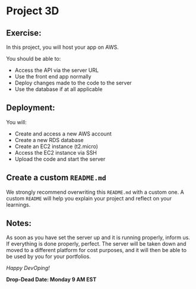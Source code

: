 # Project 3D

## Exercise:

In this project, you will host your app on AWS.

You should be able to:
- Access the API via the server URL
- Use the front end app normally
- Deploy changes made to the code to the server
- Use the database if at all applicable

## Deployment:

You will:
- Create and access a new AWS account
- Create a new RDS database
- Create an EC2 instance (t2.micro)
- Access the EC2 instance via SSH
- Upload the code and start the server

## Create a custom `README.md`

We strongly recommend overwriting this `README.md` with a custom one. A custom `README` will help you explain your project and reflect on your learnings. 

## Notes:
As soon as you have set the server up and it is running properly, inform us. If everything is done properly, perfect. The server will be taken down and moved to a different platform for cost purposes, and it will then be able to be used by you for your portfolios.

*Happy DevOping!*

**Drop-Dead Date: Monday 9 AM EST**
